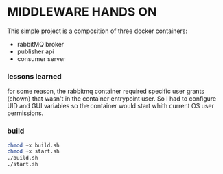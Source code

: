 # MIDDLEWARE HANDS ON

This simple project is a composition of three docker containers:

- rabbitMQ broker
- publisher api
- consumer server

### lessons learned

for some reason, the rabbitmq container required
specific user grants (chown) that wasn't in the container entrypoint user.
So I had to configure UID and GUI variables so the container would
start whith current OS user permissions.

### build

```bash
chmod +x build.sh
chmod +x start.sh
./build.sh
./start.sh
```